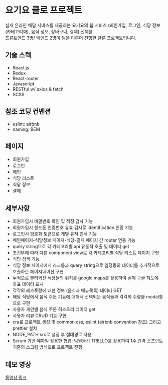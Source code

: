 ## <h1>요기요 클로 프로젝트</h1> 
<p>
실제 온라인 배달 서비스를 제공하는 요기요의 웹 서비스 (회원가입, 로그인, 식당 정보 (카테고리화), 음식 정보, 장바구니, 결제) 전체를 <br>
  프론트엔드 3명/ 백엔드 2명이 팀을 이루어 진행한 클론 프로젝트입니다.
</p>

## 기술 스텍

<ul>
  <li>React.js</li>
  <li>Redux</li>
  <li>React-router</li>
  <li>Javascript</li>
  <li>RESTful w/ axios & fetch</li>
  <li>SCSS</li>
</ul>

## 참조 코딩 컨벤션
<ul>
  <li>eslint: airbnb</li>
  <li>naming: BEM</li>
</ul>

## 페이지
<ul>
  <li>회원가입</li>
  <li>로그인</li>
  <li>메인</li>
  <li>식당 리스트</li>
  <li>식당 정보</li>
  <li>결제</li>
</ul>

## 세부사항

<ul>
  <li>회원가입시 비밀번호 확인 및 적정 검사 기능</li>
  <li>회원가입시 핸드폰 인증번호 유효 검사로 identification 인증 기능</li>
  <li>로그인시 암호화 토큰으로 개별 유저 인식 기능</li>
  <li>메인페이지-식당정보 페이지-식당-결제 페이지 간 router 연동 기능</li>
  <li>query string으로 각 카테고리별 api 유동적 호출 및 데이터 get</li>
  <li>조건부에 따라 다른 component view로 각 카테고리별 식당 리스트 페이지 구현</li>
  <li>식당 검색 기능</li>
  <li>식당 정보 페이지에서 스크롤과 query string으로 일정량의 데이터를 추가적으로 호출하는 페이지네이션 구현</li>
  <li>누적으로 불러와진 식당들의 위치를 google maps를 활용하여 실제 구글 지도에 좌표 데이터 표시</li>
  <li>각각의 레스토랑에 대한 정보 (음식과 메뉴목록) 데이터 GET</li>
  <li>해당 식당에서 음식 주문 기능에 대해서 선택되는 음식들과 각각의 수량을 modal창으로 구현</li>
  <li>사용자 개인별 음식 주문 히스토리 데이터 get</li>
  <li>사용자 리뷰 CRUD 기능 구현</li>
    <li>cra로 프로젝트 생성 및 common css, eslint (airbnb convention 참조) 그리고 prettier 설치</li>
  <li>NODE_PATH src로 설정 후 절대경로 사용</li>
  <li>Scrum 기반 에자일 활용한 협업: 팀원들간 TRELLO를 활용하여 1주 간격 스프린트 기준의 스크럼 방식으로 프로젝트 진행</li>
</ul>

## 데모 영상

<a href="https://www.youtube.com/watch?v=4k8D8VlNm8M">동영상 링크</a>
